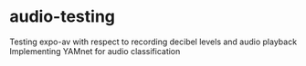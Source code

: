 # audio-testing

Testing expo-av with respect to recording decibel levels and audio playback
Implementing YAMnet for audio classification

